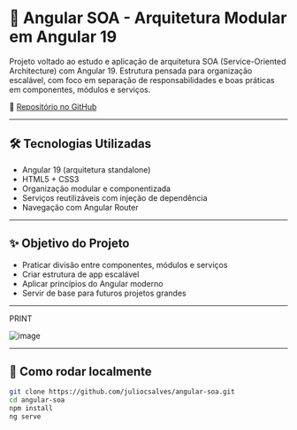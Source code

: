 # 🧩 Angular SOA - Arquitetura Modular em Angular 19

Projeto voltado ao estudo e aplicação de arquitetura SOA (Service-Oriented Architecture) com Angular 19. Estrutura pensada para organização escalável, com foco em separação de responsabilidades e boas práticas em componentes, módulos e serviços.

🔗 [Repositório no GitHub](https://github.com/juliocsalves/angular-soa)

---

## 🛠 Tecnologias Utilizadas

- Angular 19 (arquitetura standalone)
- HTML5 + CSS3
- Organização modular e componentizada
- Serviços reutilizáveis com injeção de dependência
- Navegação com Angular Router

---

## ✨ Objetivo do Projeto

- Praticar divisão entre componentes, módulos e serviços
- Criar estrutura de app escalável
- Aplicar princípios do Angular moderno
- Servir de base para futuros projetos grandes

---

PRINT

![image](https://github.com/user-attachments/assets/f45db46a-deee-48c8-848c-4de3d91674fd)


---

## 🚀 Como rodar localmente

```bash
git clone https://github.com/juliocsalves/angular-soa.git
cd angular-soa
npm install
ng serve
